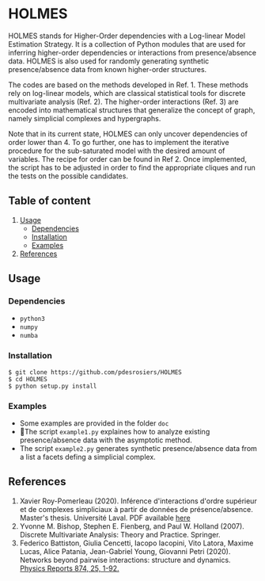 # HOLMES

HOLMES stands for Higher-Order dependencies with a Log-linear Model Estimation Strategy. It is a collection of Python modules that are used for inferring higher-order dependencies or interactions from presence/absence data.  HOLMES is also used for randomly generating synthetic presence/absence data from known higher-order structures.  

The codes are based on the methods developed in Ref. 1.  These methods rely on log-linear models, which are classical statistical tools for discrete multivariate analysis (Ref. 2). The higher-order interactions (Ref. 3) are encoded into mathematical structures that generalize the concept of graph, namely simplicial complexes and hypergraphs.

Note that in its current state, HOLMES can only uncover dependencies of order lower than 4. To go further, one has to implement the iterative procedure for the sub-saturated model with the desired amount of variables. The recipe for order can be found in Ref 2. Once implemented, the script has to be adjusted in order to find the appropriate cliques and run the tests on the possible candidates. 
## Table of content

1. [Usage](#usage)
    * [Dependencies](#dependencies)
    * [Installation](#installation)
    * [Examples](#examples)
2. [References](#references)

## Usage
### Dependencies

* `python3`
* `numpy`
* `numba`
 

### Installation

```
$ git clone https://github.com/pdesrosiers/HOLMES
$ cd HOLMES
$ python setup.py install
```

### Examples

* Some examples are provided in the folder `doc` 
* The script `example1.py` explaines how to analyze existing presence/absence data with the asymptotic method.
* The script `example2.py` generates synthetic presence/absence data from a list a facets defing a simplicial complex.

## References

1. Xavier Roy-Pomerleau (2020). Inférence d'interactions d'ordre supérieur et de complexes simpliciaux à partir de données de présence/absence.  Master's thesis.  Université Laval. PDF available [here](https://dynamicalab.github.io/assets/pdf/theses/Roy-Pomerleau20_master.pdf)
2. Yvonne M. Bishop, Stephen E. Fienberg, and Paul W. Holland (2007). Discrete Multivariate Analysis: Theory and Practice. Springer.
3. Federico Battiston, Giulia Cencetti, Iacopo Iacopini, Vito Latora, Maxime Lucas, Alice Patania, Jean-Gabriel Young, Giovanni Petri (2020). Networks beyond pairwise interactions: structure and dynamics. [Physics Reports 874, 25, 1-92.](https://doi.org/10.1016/j.physrep.2020.05.004)
